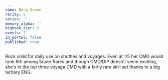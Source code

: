 ```yaml
---
name: Borg Queen
rarity: 5
series: ''
memory_alpha: ''
bigbook_tier: 3
events: 7
in_portal: false
published: true
---
```


Rock solid for daily use on shuttles and voyages. Even at 1/5 her CMD would rank 6th among Super Rares and though CMD/DIP doesn't seem exciting, she's in the top three voyage CMD with a fairly rare skill set thanks to a big tertiary ENG.
